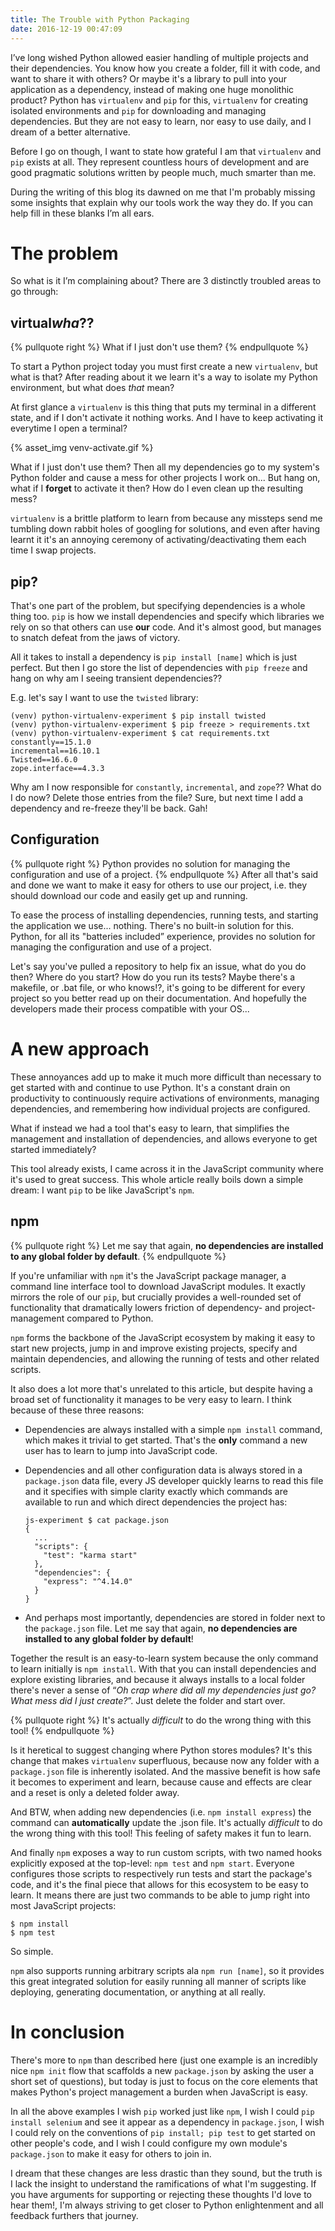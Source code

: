 ```yaml
---
title: The Trouble with Python Packaging
date: 2016-12-19 00:47:09
---
```

I’ve long wished Python allowed easier handling of multiple projects and their dependencies.
You know how you create a folder, fill it with code, and want to share it with others?
Or maybe it's a library to pull into your application as a dependency,
instead of making one huge monolithic product?
Python has `virtualenv` and `pip` for this,
`virtualenv` for creating isolated environments
and `pip` for downloading and managing dependencies.
But they are not easy to learn, nor easy to use daily,
and I dream of a better alternative.

<!-- more -->

Before I go on though,
I want to state how grateful I am that `virtualenv` and `pip` exists at all.
They represent countless hours of development
and are good pragmatic solutions written by people much, much smarter than me.

During the writing of this blog its dawned on me that I'm probably missing some insights
that explain why our tools work the way they do.
If you can help fill in these blanks I’m all ears.

# The problem
So what is it I’m complaining about?
There are 3 distinctly troubled areas to go through:

## virtual*wha*??
{% pullquote right %}
What if I just don't use them?
{% endpullquote %}

To start a Python project today you must first create a new `virtualenv`, but what is that?
After reading about it we learn it's a way to isolate my Python environment,
but what does *that* mean?

At first glance a `virtualenv` is this thing that puts my terminal in a different state,
and if I don't activate it nothing works.
And I have to keep activating it everytime I open a terminal?

{% asset_img venv-activate.gif %}

What if I just don't use them?
Then all my dependencies go to my system's Python folder
and cause a mess for other projects I work on...
But hang on, what if I **forget** to activate it then? How do I even clean up the resulting mess?

`virtualenv` is a brittle platform to learn from
because any missteps send me tumbling down rabbit holes of googling for solutions,
and even after having learnt it it's an annoying ceremony of activating/deactivating them each time I swap projects.

## pip?
That's one part of the problem, but specifying dependencies is a whole thing too.
`pip` is how we install dependencies
and specify which libraries we rely on so that others can use **our** code.
And it's almost good, but manages to snatch defeat from the jaws of victory.

All it takes to install a dependency is `pip install [name]` which is just perfect.
But then I go store the list of dependencies with `pip freeze`
and hang on why am I seeing transient dependencies??

E.g. let's say I want to use the `twisted` library:
```
(venv) python-virtualenv-experiment $ pip install twisted
(venv) python-virtualenv-experiment $ pip freeze > requirements.txt
(venv) python-virtualenv-experiment $ cat requirements.txt
constantly==15.1.0
incremental==16.10.1
Twisted==16.6.0
zope.interface==4.3.3
```
Why am I now responsible for `constantly`, `incremental`, and `zope`??
What do I do now? Delete those entries from the file?
Sure, but next time I add a dependency and re-freeze they'll be back. Gah!

## Configuration
{% pullquote right %}
Python provides no solution for managing the configuration and use of a project.
{% endpullquote %}
After all that's said and done
we want to make it easy for others to use our project,
i.e. they should download our code and easily get up and running.

To ease the process of installing dependencies,
running tests,
and starting the application we use... nothing.
There's no built-in solution for this.
Python, for all its "batteries included” experience,
provides no solution for managing the configuration and use of a project.

Let's say you've pulled a repository to help fix an issue,
what do you do then? Where do you start? How do you run its tests?
Maybe there's a makefile, or .bat file, or who knows!?,
it's going to be different for every project so you better read up on their documentation.
And hopefully the developers made their process compatible with your OS...

# A new approach
These annoyances add up to make it much more difficult than necessary
to get started with and continue to use Python.
It's a constant drain on productivity to continuously require activations of environments,
managing dependencies,
and remembering how individual projects are configured.

What if instead we had a tool that's easy to learn,
that simplifies the management and installation of dependencies,
and allows everyone to get started immediately?

This tool already exists,
I came across it in the JavaScript community where it's used to great success.
This whole article really boils down a simple dream: I want `pip` to be like JavaScript's `npm`.

## npm
{% pullquote right %}
Let me say that again, **no dependencies are installed to any global folder by default**.
{% endpullquote %}

If you're unfamiliar with `npm` it's the JavaScript package manager,
a command line interface tool to download JavaScript modules.
It exactly mirrors the role of our `pip`,
but crucially provides a well-rounded set of functionality
that dramatically lowers friction of dependency- and project-management compared to Python.

`npm` forms the backbone of the JavaScript ecosystem by making it easy to start new projects,
jump in and improve existing projects,
specify and maintain dependencies, and allowing the running of tests and other related scripts.

It also does a lot more that's unrelated to this article,
but despite having a broad set of functionality it manages to be very easy to learn.
I think because of these three reasons:

* Dependencies are always installed with a simple `npm install` command,
  which makes it trivial to get started.
  That's the **only** command a new user has to learn to jump into JavaScript code.

* Dependencies and all other configuration data is always stored in a `package.json` data file,
  every JS developer quickly learns to read this file
  and it specifies with simple clarity exactly which commands are available to run
  and which direct dependencies the project has:
  ```
  js-experiment $ cat package.json
  {
    ...
    "scripts": {
      "test": "karma start"
    },
    "dependencies": {
      "express": "^4.14.0"
    }
  }
  ```
* And perhaps most importantly,
  dependencies are stored in folder next to the `package.json` file.
  Let me say that again, **no dependencies are installed to any global folder by default**!

Together the result is an easy-to-learn system
because the only command to learn initially is `npm install`.
With that you can install dependencies and explore existing libraries,
and because it always installs to a local folder
there's never a sense of “*Oh crap where did all my dependencies just go? What mess did I just create?*”.
Just delete the folder and start over.

{% pullquote right %}
It's actually *difficult* to do the wrong thing with this tool!
{% endpullquote %}

Is it heretical to suggest changing where Python stores modules?
It's this change that makes `virtualenv` superfluous,
because now any folder with a `package.json` file is inherently isolated.
And the massive benefit is how safe it becomes to experiment and learn,
because cause and effects are clear
and a reset is only a deleted folder away.

And BTW, when adding new dependencies (i.e. `npm install express`)
the command can **automatically** update the .json file.
It's actually *difficult* to do the wrong thing with this tool!
This feeling of safety makes it fun to learn.

And finally `npm` exposes a way to run custom scripts,
with two named hooks explicitly exposed at the top-level: `npm test` and `npm start`.
Everyone configures those scripts to respectively run tests and start the package's code,
and it's the final piece that allows for this ecosystem to be easy to learn.
It means there are just two commands to be able to jump right into most JavaScript projects:

```
$ npm install
$ npm test
```

So simple.

`npm` also supports running arbitrary scripts ala `npm run [name]`,
so it provides this great integrated solution for easily running all manner of scripts
like deploying, generating documentation, or anything at all really.

# In conclusion
There's more to `npm` than described here
(just one example is an incredibly nice `npm init` flow that scaffolds a new `package.json` by asking the user a short set of questions),
but today is just to focus on the core elements that makes Python's project management a burden when JavaScript is easy.

In all the above examples I wish `pip` worked just like `npm`,
I wish I could `pip install selenium` and see it appear as a dependency in `package.json`,
I wish I could rely on the conventions of `pip install; pip test` to get started on other people's code,
and I wish I could configure my own module's `package.json` to make it easy for others to join in.

I dream that these changes are less drastic than they sound,
but the truth is I lack the insight to understand the ramifications of what I'm suggesting.
If you have arguments for supporting or rejecting these thoughts I'd love to hear them!,
I'm always striving to get closer to Python enlightenment and all feedback furthers that journey.
